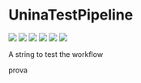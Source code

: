# UninaTestPipeline
<img src="badges_ver_v0.0.2-test2/integration_test_number.svg"> <img src="badges_ver_v0.0.2-test2/integration_test_result.svg"> <img src="badges_ver_v0.0.2-test2/test_number.svg"> <img src="badges_ver_v0.0.2-test2/test_result.svg"> <img src="badges_ver_v0.0.2-test2/unit_test_number.svg"> <img src="badges_ver_v0.0.2-test2/unit_test_result.svg"> 

A string to test the workflow

prova
